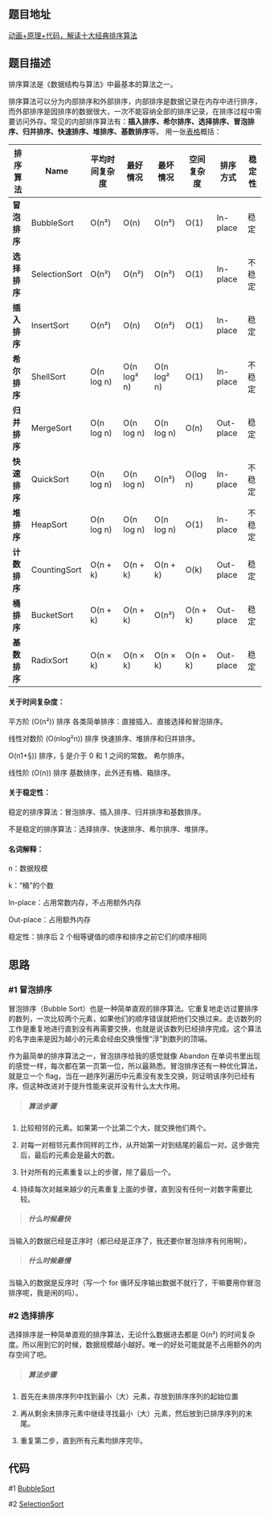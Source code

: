 <!--
 * @Date        : 2020-05-02 20:37:47
 * @LastEditors : anlzou
 * @Github      : https://github.com/anlzou
 * @LastEditTime: 2020-05-02 20:43:01
 * @FilePath    : \algorithm\templates\problems.md
 * @Describe    : 
 -->
## 题目地址

[动画+原理+代码，解读十大经典排序算法](https://mp.weixin.qq.com/s/4oXPVGuGIjbnC0rClVV3Hw)

## 题目描述
排序算法是《数据结构与算法》中最基本的算法之一。

排序算法可以分为内部排序和外部排序，内部排序是数据记录在内存中进行排序，而外部排序是因排序的数据很大，一次不能容纳全部的排序记录，在排序过程中需要访问外存。常见的内部排序算法有：<b>插入排序、希尔排序、选择排序、冒泡排序、归并排序、快速排序、堆排序、基数排序</b>等。
用一张[表格](../resource/img/sort.png)概括：     

| 排序算法     | Name          | 平均时间复杂度 | 最好情况     | 最坏情况     | 空间复杂度 | 排序方式  | 稳定性 |
| ------------ | ------------- | -------------- | ------------ | ------------ | ---------- | --------- | ------ |
| **冒泡排序** | BubbleSort    | O(n²)         | O(n)         | O(n²)       | O(1)       | In-place  | 稳定   |
| **选择排序** | SelectionSort | O(n²)         | O(n²)       | O(n²)       | O(1)       | In-place  | 不稳定 |
| **插入排序** | InsertSort    | O(n²)         | O(n)         | O(n²)       | O(1)       | In-place  | 稳定   |
| **希尔排序** | ShellSort     | O(n log n)     | O(n log² n) | O(n log² n) | O(1)       | In-place  | 不稳定 |
| **归并排序** | MergeSort     | O(n log n)     | O(n log n)   | O(n log n)   | O(n)       | Out-place | 稳定   |
| **快速排序** | QuickSort     | O(n log n)     | O(n log n)   | O(n²)       | O(log n) | In-place  | 不稳定 |
| **堆排序**   | HeapSort      | O(n log n)     | O(n log n)   | O(n log n)   | O(1)       | In-place  | 不稳定 |
| **计数排序** | CountingSort  | O(n + k)       | O(n + k)     | O(n + k)     | O(k)       | Out-place | 稳定   |
| **桶排序**   | BucketSort    | O(n + k)       | O(n + k)     | O(n²)       | O(n + k)   | Out-place | 稳定   |
| **基数排序** | RadixSort     | O(n × k)       | O(n × k)     | O(n × k)     | O(n + k)   | Out-place | 稳定   |

#### 关于时间复杂度：
平方阶 (O(n²)) 排序 各类简单排序：直接插入、直接选择和冒泡排序。

线性对数阶 (O(nlog²n)) 排序 快速排序、堆排序和归并排序。

O(n1+§)) 排序，§ 是介于 0 和 1 之间的常数。 希尔排序。

线性阶 (O(n)) 排序 基数排序，此外还有桶、箱排序。

#### 关于稳定性：
稳定的排序算法：冒泡排序、插入排序、归并排序和基数排序。

不是稳定的排序算法：选择排序、快速排序、希尔排序、堆排序。

#### 名词解释：
n：数据规模

k：“桶”的个数

In-place：占用常数内存，不占用额外内存

Out-place：占用额外内存

稳定性：排序后 2 个相等键值的顺序和排序之前它们的顺序相同

## 思路
### #1 冒泡排序
冒泡排序（Bubble Sort）也是一种简单直观的排序算法。它重复地走访过要排序的数列，一次比较两个元素，如果他们的顺序错误就把他们交换过来。走访数列的工作是重复地进行直到没有再需要交换，也就是说该数列已经排序完成。这个算法的名字由来是因为越小的元素会经由交换慢慢“浮”到数列的顶端。

作为最简单的排序算法之一，冒泡排序给我的感觉就像 Abandon 在单词书里出现的感觉一样，每次都在第一页第一位，所以最熟悉。冒泡排序还有一种优化算法，就是立一个 flag，当在一趟序列遍历中元素没有发生交换，则证明该序列已经有序。但这种改进对于提升性能来说并没有什么太大作用。
> ##### 算法步骤

1. 比较相邻的元素。如果第一个比第二个大，就交换他们两个。

2. 对每一对相邻元素作同样的工作，从开始第一对到结尾的最后一对。这步做完后，最后的元素会是最大的数。

3. 针对所有的元素重复以上的步骤，除了最后一个。

4. 持续每次对越来越少的元素重复上面的步骤，直到没有任何一对数字需要比较。

> ##### 什么时候最快
当输入的数据已经是正序时（都已经是正序了，我还要你冒泡排序有何用啊）。

> ##### 什么时候最慢
当输入的数据是反序时（写一个 for 循环反序输出数据不就行了，干嘛要用你冒泡排序呢，我是闲的吗）。

### #2 选择排序
选择排序是一种简单直观的排序算法，无论什么数据进去都是 O(n²) 的时间复杂度。所以用到它的时候，数据规模越小越好。唯一的好处可能就是不占用额外的内存空间了吧。
> ##### 算法步骤
1. 首先在未排序序列中找到最小（大）元素，存放到排序序列的起始位置

2. 再从剩余未排序元素中继续寻找最小（大）元素，然后放到已排序序列的末尾。

3. 重复第二步，直到所有元素均排序完毕。

## 代码
#1 
[BubbleSort](../code/M0005_TenBaseSort/BubbleSort.java)

#2
[SelectionSort](../code/M0005_TenBaseSort/SelectionSort.java)